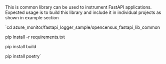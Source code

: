 This is common library can be used to instrument FastAPI applications. Expected usage is to build this library and 
include it in individual projects as shown in example section


`cd  azure_monitor/fastapi_logger_sample/opencensus_fastapi_lib_common

pip install -r requirements.txt

pip install build 

pip install poetry`